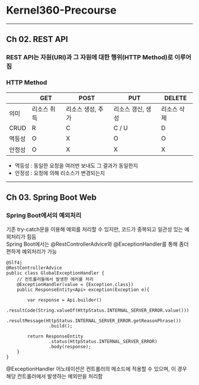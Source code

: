 # Kernel360-Precourse
---
## Ch 02. REST API
### REST API는 자원(URI)과 그 자원에 대한 행위(HTTP Method)로 이루어짐
### HTTP Method
|  | GET | POST | PUT | DELETE |
| --- | --- | --- | --- | --- |
| 의미 | 리소스 취득 | 리소스 생성, 추가 | 리소스 갱신, 생성 | 리소스 삭제 |
| CRUD | R | C | C / U | D |
| 멱등성 | O | X | O | O |
| 안정성 | O | X | X | X |
* 멱등성 : 동일한 요청을 여러번 보내도 그 결과가 동일한지
* 안정성 : 요청에 의해 리소스가 변경되는지
---
## Ch 03. Spring Boot Web
### Spring Boot에서의 예외처리
기존 try-catch문을 이용해 예외를 처리할 수 있지만, 코드가 중복되고 일관성 있는 예외처리가 힘듬<br>
Spring Boot에서는 @RestControllerAdvice와 @ExceptionHandler를 통해 좀더 편하게 예외처리가 가능
```
@Slf4j
@RestControllerAdvice
public class GlobalExceptionHandler {
    // 컨트롤러들에서 발생한 에러를 처리
    @ExceptionHandler(value = {Exception.class})
    public ResponseEntity<Api> exception(Exception e){

        var response = Api.builder()
                .resultCode(String.valueOf(HttpStatus.INTERNAL_SERVER_ERROR.value()))
                .resultMessage(HttpStatus.INTERNAL_SERVER_ERROR.getReasonPhrase())
                .build();

        return ResponseEntity
                .status(HttpStatus.INTERNAL_SERVER_ERROR)
                .body(response);
    }
}
```

@ExceptionHandler 어노테이션은 컨트롤러의 메소드에 적용할 수 있으며, 이 경우 해당 컨트롤러에서 발생하는 예외만을 처리함

